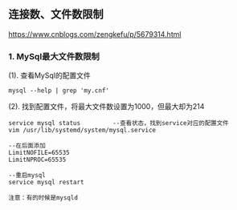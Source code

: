 ## 连接数、文件数限制
https://www.cnblogs.com/zengkefu/p/5679314.html  
### 1. MySql最大文件数限制
(1). 查看MySql的配置文件
   ```
   mysql --help | grep 'my.cnf'
   ```
(2). 找到配置文件，将最大文件数设置为1000，但最大却为214
   ```
   service mysql status         --查看状态，找到service对应的配置文件
   vim /usr/lib/systemd/system/mysql.service

   --在后面添加
   LimitNOFILE=65535
   LimitNPROC=65535

   --重启mysql
   service mysql restart

   注意：有的时候是mysqld
   ```
